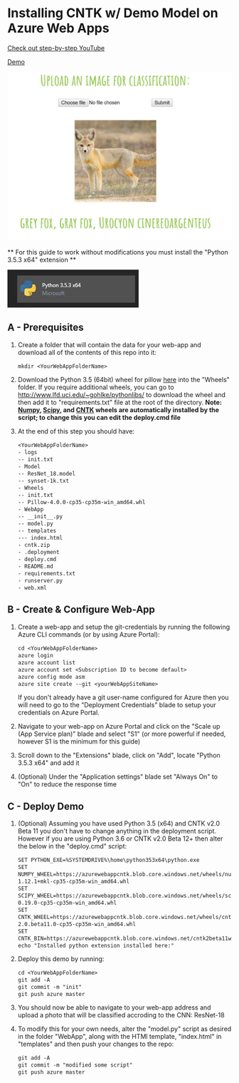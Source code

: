 # Installing CNTK w/ Demo Model on Azure Web Apps

[Check out step-by-step YouTube](https://youtu.be/nMZ8lTo-96k)

[Demo](http://cntkwebappik.azurewebsites.net)

![Demo](readme_example.JPG)

** For this guide to work without modifications you must install the "Python 3.5.3 x64" extension **

![Demo](requirement.JPG)

## A - Prerequisites

1. Create a folder that will contain the data for your web-app and download all of the contents of this repo into it:
	```
	mkdir <YourWebAppFolderName>
	```

2. Download the Python 3.5 (64bit) wheel for pillow [here](https://azurewebappcntk.blob.core.windows.net/wheels/Pillow-4.0.0-cp35-cp35m-win_amd64.whl) into the "Wheels" folder. If you require additional wheels, you can go to http://www.lfd.uci.edu/~gohlke/pythonlibs/ to download the wheel and then add it to "requirements.txt" file at the root of the directory. **Note: [Numpy](https://azurewebappcntk.blob.core.windows.net/wheels/numpy-1.12.1+mkl-cp35-cp35m-win_amd64.whl), [Scipy](https://azurewebappcntk.blob.core.windows.net/wheels/scipy-0.19.0-cp35-cp35m-win_amd64.whl), and [CNTK](https://azurewebappcntk.blob.core.windows.net/wheels/cntk-2.0.beta11.0-cp35-cp35m-win_amd64.whl) wheels are automatically installed by the script; to change this you can edit the deploy.cmd file**

3. At the end of this step you should have:
	```
	<YourWebAppFolderName>
	- logs
	-- init.txt
	- Model
	-- ResNet_18.model
	-- synset-1k.txt
	- Wheels
	-- init.txt
	-- Pillow-4.0.0-cp35-cp35m-win_amd64.whl
	- WebApp
	-- __init__.py
	-- model.py
	-- templates
	--- index.html
	- cntk.zip
	- .deployment
	- deploy.cmd
	- README.md
	- requirements.txt
	- runserver.py
	- web.xml
	```

## B - Create & Configure Web-App

1. Create a web-app and setup the git-credentials by running the following Azure CLI commands (or by using Azure Portal):
	```
	cd <YourWebAppFolderName>
	azure login
	azure account list
	azure account set <Subscription ID to become default>
	azure config mode asm
	azure site create --git <yourWebAppSiteName>
	```

	If you don't already have a git user-name configured for Azure then you will need to go to the "Deployment Credentials" blade to setup your credentials on Azure Portal.

2. Navigate to your web-app on Azure Portal and click on the "Scale up (App Service plan)" blade and select "S1" (or more powerful if needed, however S1 is the minimum for this guide)

3. Scroll down to the "Extensions" blade, click on "Add", locate "Python 3.5.3 x64" and add it

4. (Optional) Under the "Application settings" blade set "Always On" to "On" to reduce the response time

## C - Deploy Demo

1. (Optional) Assuming you have used Python 3.5 (x64) and CNTK v2.0 Beta 11 you don't have to change anything in the deployment script. However if you are using Python 3.6 or CNTK v2.0 Beta 12+ then alter the below in the "deploy.cmd" script:
	```
	SET PYTHON_EXE=%SYSTEMDRIVE%\home\python353x64\python.exe
	SET NUMPY_WHEEL=https://azurewebappcntk.blob.core.windows.net/wheels/numpy-1.12.1+mkl-cp35-cp35m-win_amd64.whl
	SET SCIPY_WHEEL=https://azurewebappcntk.blob.core.windows.net/wheels/scipy-0.19.0-cp35-cp35m-win_amd64.whl
	SET CNTK_WHEEL=https://azurewebappcntk.blob.core.windows.net/wheels/cntk-2.0.beta11.0-cp35-cp35m-win_amd64.whl
	SET CNTK_BIN=https://azurewebappcntk.blob.core.windows.net/cntk2beta11win/cntk.zip
	echo "Installed python extension installed here:"
	``` 

2. Deploy this demo by running:
	```
	cd <YourWebAppFolderName>
	git add -A
	git commit -m "init"
	git push azure master
	```

3. You should now be able to navigate to your web-app address and upload a photo that will be classified accroding to the CNN: ResNet-18

4. To modify this for your own needs, alter the "model.py" script as desired in the folder "WebApp", along with the HTMl template, "index.html" in "templates" and then push your changes to the repo:
	```
	git add -A
	git commit -m "modified some script"
	git push azure master
	```